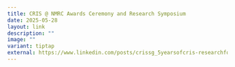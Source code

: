 ```yaml
---
title: CRIS @ NMRC Awards Ceremony and Research Symposium
date: 2025-05-28
layout: link
description: ""
image: ""
variant: tiptap
external: https://www.linkedin.com/posts/crissg_5yearsofcris-researchforabetterfuture-strategicpartnerships-activity-7333764052822740992-GJoS/?
---
```


